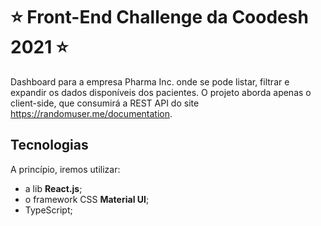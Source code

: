 # ⭐ Front-End Challenge da Coodesh 2021 ⭐

Dashboard para a empresa Pharma Inc. onde se pode listar, filtrar e expandir os dados disponíveis dos pacientes.
O projeto aborda apenas o client-side, que consumirá a REST API do site https://randomuser.me/documentation.

## Tecnologias
A princípio, iremos utilizar:
- a lib __React.js__;
- o framework CSS __Material UI__;
- TypeScript;